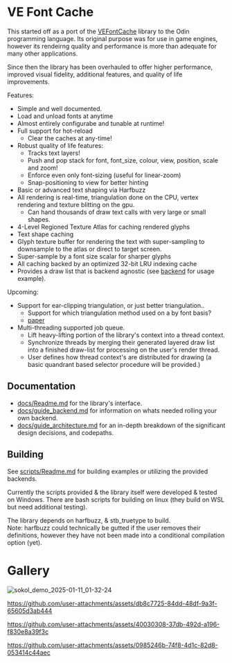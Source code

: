 # VE Font Cache



This started off as a port of the [VEFontCache](https://github.com/hypernewbie/VEFontCache) library to the Odin programming language.
Its original purpose was for use in game engines, however its rendeirng quality and performance is more than adequate for many other applications.

Since then the library has been overhauled to offer higher performance, improved visual fidelity, additional features, and quality of life improvements.

Features:

* Simple and well documented.
* Load and unload fonts at anytime
* Almost entirely configurabe and tunable at runtime!
* Full support for hot-reload
  * Clear the caches at any-time!
* Robust quality of life features:
  * Tracks text layers!
  * Push and pop stack for font, font_size, colour, view, position, scale and zoom!
  * Enforce even only font-sizing (useful for linear-zoom)
  * Snap-positioning to view for better hinting
* Basic or advanced text shaping via Harfbuzz
* All rendering is real-time, triangulation done on the CPU, vertex rendering and texture blitting on the gpu.
  * Can hand thousands of draw text calls with very large or small shapes.
* 4-Level Regioned Texture Atlas for caching rendered glyphs
* Text shape caching
* Glyph texture buffer for rendering the text with super-sampling to downsample to the atlas or direct to target screen.
* Super-sample by a font size scalar for sharper glyphs
* All caching backed by an optimized 32-bit LRU indexing cache
* Provides a draw list that is backend agnostic (see [backend](./backend) for usage example).

Upcoming:

* Support for ear-clipping triangulation, or just better triangulation..
  * Support for which triangulation method used on a by font basis?
  * [paper](https://www.microsoft.com/en-us/research/wp-content/uploads/2005/01/p1000-loop.pdf)
* Multi-threading supported job queue.
  * Lift heavy-lifting portion of the library's context into a thread context.
  * Synchronize threads by merging their generated layered draw list into a finished draw-list for processing on the user's render thread.
  * User defines how thread context's are distributed for drawing (a basic quandrant based selector procedure will be provided.)

## Documentation

* [docs/Readme.md](docs/Readme.md) for the library's interface.
* [docs/guide_backend.md](docs/guide_backend.md) for information on whats needed rolling your own backend.
* [docs/guide_architecture.md](docs/guide_architecture.md) for an in-depth breakdown of the significant design decisions, and codepaths.

## Building

See [scripts/Readme.md](scripts/Readme.md) for building examples or utilizing the provided backends.

Currently the scripts provided & the library itself were developed & tested on Windows. There are bash scripts for building on linux (they build on WSL but need additional testing).

The library depends on harfbuzz, & stb_truetype to build.  
Note: harfbuzz could technically be gutted if the user removes their definitions, however they have not been made into a conditional compilation option (yet).

# Gallery

![sokol_demo_2025-01-11_01-32-24](https://github.com/user-attachments/assets/4aea2b23-4362-47e6-b6d1-286e84891702)

https://github.com/user-attachments/assets/db8c7725-84dd-48df-9a3f-65605d3ab444

https://github.com/user-attachments/assets/40030308-37db-492d-a196-f830e8a39f3c

https://github.com/user-attachments/assets/0985246b-74f8-4d1c-82d8-053414c44aec
